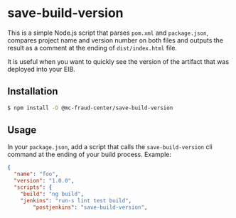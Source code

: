 # save-build-version

This is a simple Node.js script that parses `pom.xml` and `package.json`, compares project name and version number on both files and outputs the result as a comment at the ending of `dist/index.html` file.

It is useful when you want to quickly see the version of the artifact that was deployed into your EIB.

## Installation

```sh
$ npm install -D @mc-fraud-center/save-build-version
```

## Usage

In your `package.json`, add a script that calls the `save-build-version` cli command at the ending of your build process. Example:

```json
{
  "name": "foo",
  "version": "1.0.0",
  "scripts": {
    "build": "ng build",
    "jenkins": "run-s lint test build",
		"postjenkins": "save-build-version",
```
